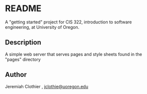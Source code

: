 # README #

A "getting started" project for CIS 322, introduction to software
engineering,  at University of Oregon.
  
## Description ##
A simple web server that serves pages and style sheets found in the "pages" directory
  
## Author ##
Jeremiah Clothier , jclothie@uoregon.edu 


